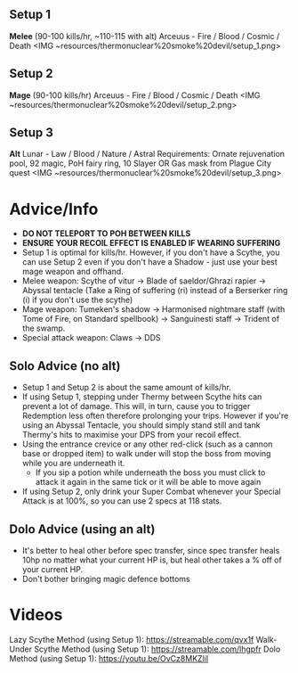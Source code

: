 ## Setup 1
**Melee** (90-100 kills/hr, ~110-115 with alt)
Arceuus - Fire / Blood / Cosmic / Death
<IMG ~resources/thermonuclear%20smoke%20devil/setup_1.png>

## Setup 2
**Mage** (90-100 kills/hr)
Arceuus - Fire / Blood / Cosmic / Death
<IMG ~resources/thermonuclear%20smoke%20devil/setup_2.png>

## Setup 3
**Alt**
Lunar - Law / Blood / Nature / Astral
Requirements: Ornate rejuvenation pool, 92 magic, PoH fairy ring, 10 Slayer OR Gas mask from Plague City quest
<IMG ~resources/thermonuclear%20smoke%20devil/setup_3.png>

# Advice/Info
- **DO NOT TELEPORT TO POH BETWEEN KILLS**
- **ENSURE YOUR RECOIL EFFECT IS ENABLED IF WEARING SUFFERING**
- Setup 1 is optimal for kills/hr. However, if you don't have a Scythe, you can use Setup 2 even if you don't have a Shadow - just use your best mage weapon and offhand.
- Melee weapon: Scythe of vitur → Blade of saeldor/Ghrazi rapier → Abyssal tentacle (Take a Ring of suffering (ri) instead of a Berserker ring (i) if you don't use the scythe)
- Mage weapon: Tumeken's shadow → Harmonised nightmare staff (with Tome of Fire, on Standard spellbook) → Sanguinesti staff → Trident of the swamp.
- Special attack weapon: Claws → DDS

## Solo Advice (no alt)
- Setup 1 and Setup 2 is about the same amount of kills/hr.
- If using Setup 1, stepping under Thermy between Scythe hits can prevent a lot of damage. This will, in turn, cause you to trigger Redemption less often therefore prolonging your trips. However if you're using an Abyssal Tentacle, you should simply stand still and tank Thermy's hits to maximise your DPS from your recoil effect.
- Using the entrance crevice or any other red-click (such as a cannon base or dropped item) to walk under will stop the boss from moving while you are underneath it.
  - If you sip a potion while underneath the boss you must click to attack it again in the same tick or it will be able to move again
- If using Setup 2, only drink your Super Combat whenever your Special Attack is at 100%, so you can use 2 specs at 118 stats.

## Dolo Advice (using an alt)
- It's better to heal other before spec transfer, since spec transfer heals 10hp no matter what your current HP is, but heal other takes a % off of your current HP.
- Don't bother bringing magic defence bottoms

# Videos
Lazy Scythe Method (using Setup 1): https://streamable.com/qvx1f
Walk-Under Scythe Method (using Setup 1): https://streamable.com/lhgpfr
Dolo Method (using Setup 1): https://youtu.be/OvCz8MKZliI
